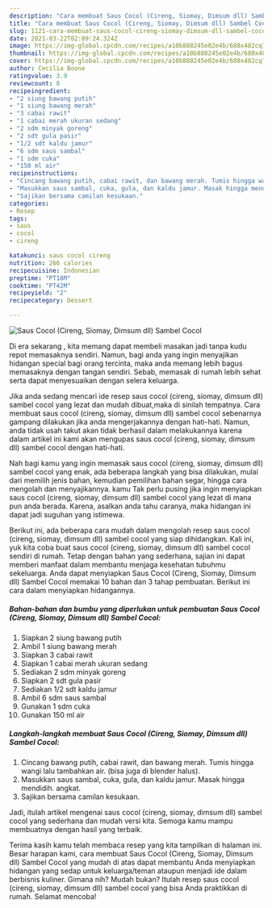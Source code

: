 ```yaml
---
description: "Cara membuat Saus Cocol (Cireng, Siomay, Dimsum dll) Sambel Cocol yang lezat Untuk Jualan"
title: "Cara membuat Saus Cocol (Cireng, Siomay, Dimsum dll) Sambel Cocol yang lezat Untuk Jualan"
slug: 1121-cara-membuat-saus-cocol-cireng-siomay-dimsum-dll-sambel-cocol-yang-lezat-untuk-jualan
date: 2021-03-22T02:09:24.324Z
image: https://img-global.cpcdn.com/recipes/a10b888245e02e4b/680x482cq70/saus-cocol-cireng-siomay-dimsum-dll-sambel-cocol-foto-resep-utama.jpg
thumbnail: https://img-global.cpcdn.com/recipes/a10b888245e02e4b/680x482cq70/saus-cocol-cireng-siomay-dimsum-dll-sambel-cocol-foto-resep-utama.jpg
cover: https://img-global.cpcdn.com/recipes/a10b888245e02e4b/680x482cq70/saus-cocol-cireng-siomay-dimsum-dll-sambel-cocol-foto-resep-utama.jpg
author: Cecilia Boone
ratingvalue: 3.9
reviewcount: 8
recipeingredient:
- "2 siung bawang putih"
- "1 siung bawang merah"
- "3 cabai rawit"
- "1 cabai merah ukuran sedang"
- "2 sdm minyak goreng"
- "2 sdt gula pasir"
- "1/2 sdt kaldu jamur"
- "6 sdm saus sambal"
- "1 sdm cuka"
- "150 ml air"
recipeinstructions:
- "Cincang bawang putih, cabai rawit, dan bawang merah. Tumis hingga wangi lalu tambahkan air. (bisa juga di blender halus)."
- "Masukkan saus sambal, cuka, gula, dan kaldu jamur. Masak hingga mendidih. angkat."
- "Sajikan bersama camilan kesukaan."
categories:
- Resep
tags:
- saus
- cocol
- cireng

katakunci: saus cocol cireng 
nutrition: 266 calories
recipecuisine: Indonesian
preptime: "PT18M"
cooktime: "PT42M"
recipeyield: "2"
recipecategory: Dessert

---
```



![Saus Cocol (Cireng, Siomay, Dimsum dll) Sambel Cocol](https://img-global.cpcdn.com/recipes/a10b888245e02e4b/680x482cq70/saus-cocol-cireng-siomay-dimsum-dll-sambel-cocol-foto-resep-utama.jpg)

Di era  sekarang , kita memang dapat membeli masakan jadi tanpa kudu repot memasaknya sendiri. Namun, bagi anda yang ingin menyajikan hidangan special bagi orang tercinta, maka anda memang lebih bagus memasaknya dengan tangan sendiri. Sebab, memasak di rumah lebih sehat serta dapat menyesuaikan dengan selera keluarga.

Jika anda sedang mencari ide resep saus cocol (cireng, siomay, dimsum dll) sambel cocol yang lezat dan mudah dibuat,maka di sinilah tempatnya. Cara membuat saus cocol (cireng, siomay, dimsum dll) sambel cocol  sebenarnya gampang dilakukan jika anda mengerjakannya dengan hati-hati. Namun, anda tidak usah takut akan tidak berhasil dalam melakukannya 
karena dalam artikel ini kami akan mengupas saus cocol (cireng, siomay, dimsum dll) sambel cocol dengan hati-hati.  



Nah bagi kamu yang ingin memasak saus cocol (cireng, siomay, dimsum dll) sambel cocol yang enak, ada beberapa langkah yang bisa dilakukan, mulai dari memilih jenis bahan, kemudian pemilihan bahan segar, hingga cara mengolah dan menyajikannya. kamu Tak perlu pusing jika ingin menyiapkan saus cocol (cireng, siomay, dimsum dll) sambel cocol yang lezat di mana pun anda berada. Karena, asalkan anda  tahu caranya, maka hidangan ini dapat jadi suguhan yang istimewa.

Berikut ini, ada beberapa cara mudah dalam mengolah resep saus cocol (cireng, siomay, dimsum dll) sambel cocol yang siap dihidangkan. Kali ini, yuk kita coba buat saus cocol (cireng, siomay, dimsum dll) sambel cocol sendiri di rumah. Tetap dengan bahan yang sederhana, sajian ini dapat memberi manfaat dalam membantu menjaga kesehatan tubuhmu sekeluarga. Anda dapat menyiapkan Saus Cocol (Cireng, Siomay, Dimsum dll) Sambel Cocol memakai 10 bahan dan 3 tahap pembuatan. Berikut ini cara dalam menyiapkan hidangannya.

<!--inarticleads1-->

##### Bahan-bahan dan bumbu yang diperlukan untuk pembuatan Saus Cocol (Cireng, Siomay, Dimsum dll) Sambel Cocol:

1. Siapkan 2 siung bawang putih
1. Ambil 1 siung bawang merah
1. Siapkan 3 cabai rawit
1. Siapkan 1 cabai merah ukuran sedang
1. Sediakan 2 sdm minyak goreng
1. Siapkan 2 sdt gula pasir
1. Sediakan 1/2 sdt kaldu jamur
1. Ambil 6 sdm saus sambal
1. Gunakan 1 sdm cuka
1. Gunakan 150 ml air




<!--inarticleads2-->

##### Langkah-langkah membuat Saus Cocol (Cireng, Siomay, Dimsum dll) Sambel Cocol:

1. Cincang bawang putih, cabai rawit, dan bawang merah. Tumis hingga wangi lalu tambahkan air. (bisa juga di blender halus).
1. Masukkan saus sambal, cuka, gula, dan kaldu jamur. Masak hingga mendidih. angkat.
1. Sajikan bersama camilan kesukaan.




Jadi, itulah artikel mengenai  saus cocol (cireng, siomay, dimsum dll) sambel cocol  yang sederhana dan mudah versi kita. Semoga kamu mampu membuatnya dengan hasil yang terbaik. 

Terima kasih kamu telah membaca resep yang kita tampilkan di halaman ini. Besar harapan kami, cara membuat  Saus Cocol (Cireng, Siomay, Dimsum dll) Sambel Cocol yang mudah di atas dapat membantu Anda menyiapkan hidangan yang sedap untuk keluarga/teman ataupun menjadi ide dalam berbisnis kuliner. Gimana nih? Mudah bukan? Itulah resep saus cocol (cireng, siomay, dimsum dll) sambel cocol yang bisa Anda praktikkan di rumah. Selamat mencoba!

